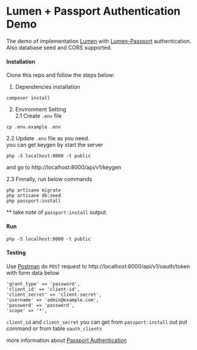 # Lumen + Passport Authentication Demo

The demo of implementation [Lumen](http://lumen.laravel.com) with [Lumen-Passport](https://github.com/dusterio/lumen-passport) authentication. Also database seed and CORS supported.

#### Installation

Clone this repo and follow the steps below:  
1. Dependencies installation

```
composer install
```

2. Environment Setting  
2.1 Create `.env` file

```
cp .env.example .env
```

2.2 Update `.env` file as you need.  
you can get keygen by start the server

```
php -S localhost:8000 -t public
```

and go to http://localhost:8000/api/v1/keygen

2.3 Finnally, run below commands

```
php artisane migrate
php artisane db:seed
php passport:install
```

** take note of `passport:install` output.
#### Run

```
php -S localhost:8000 -t public
```

#### Testing

Use [Postman](https://www.getpostman.com/) do `POST` request to http://localhost:8000/api/v1/oauth/token with form data below

```
'grant_type' => 'password',
'client_id' => 'client-id',
'client_secret' => 'client-secret',
'username' => 'admin@example.com',
'password' => 'password',
'scope' => '*',
```

`client_id` and `client_secret` you can get from `passport:install` out put command or from table `oauth_clients`

more information about [Passport Authentication](https://laravel.com/docs/5.6/passport)